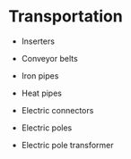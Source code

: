 # Transportation

- Inserters
- Conveyor belts

- Iron pipes
- Heat pipes

- Electric connectors
- Electric poles
- Electric pole transformer
